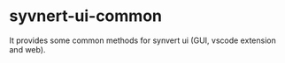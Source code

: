 # syvnert-ui-common

It provides some common methods for synvert ui (GUI, vscode extension and web).
